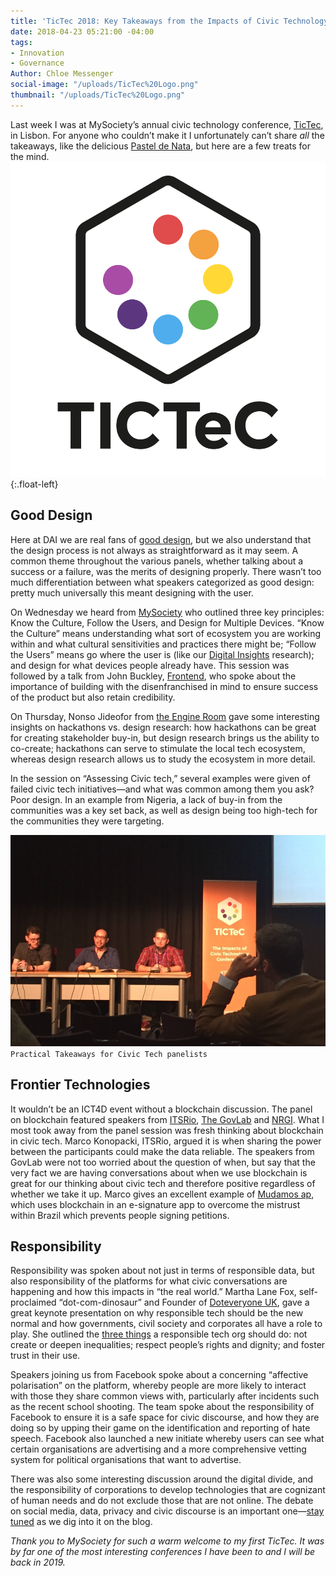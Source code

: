 ```yaml
---
title: 'TicTec 2018: Key Takeaways from the Impacts of Civic Technology Conference'
date: 2018-04-23 05:21:00 -04:00
tags:
- Innovation
- Governance
Author: Chloe Messenger
social-image: "/uploads/TicTec%20Logo.png"
thumbnail: "/uploads/TicTec%20Logo.png"
---
```



Last week I was at MySociety’s annual civic technology conference, [TicTec](http://tictec.mysociety.org/), in Lisbon. For anyone who couldn’t make it I unfortunately can’t share *all* the takeaways, like the delicious [Pastel de Nata](https://en.wikipedia.org/wiki/Pastel_de_nata), but here are a few treats for the mind.
![TicTec Logo-57b487.png](/uploads/TicTec%20Logo-57b487.png){:.float-left}

<!--more-->

## Good Design

Here at DAI we are real fans of [good design](https://www.dai.com/hcd.pdf), but we also understand that the design process is not always as straightforward as it may seem. A common theme throughout the various panels, whether talking about a success or a failure, was the merits of designing properly. There wasn’t too much differentiation between what speakers categorized as good design: pretty much universally this meant designing with the user. 

On Wednesday we heard from [MySociety](https://www.mysociety.org/) who outlined three key principles: Know the Culture, Follow the Users, and Design for Multiple Devices. “Know the Culture” means understanding what sort of ecosystem you are working within and what cultural sensitivities and practices there might be; “Follow the Users” means go where the user is (like our [Digital Insights](https://dai-global-digital.com/tags/?tag=digital-insights) research); and design for what devices people already have. This session was followed by a talk from John Buckley, [Frontend](http://www.frontend.com/), who spoke about the importance of building with the disenfranchised in mind to ensure success of the product but also retain credibility. 

On Thursday, Nonso Jideofor from [the Engine Room](https://www.theengineroom.org/) gave some interesting insights on hackathons vs. design research: how hackathons can be great for creating stakeholder buy-in, but design research brings us the ability to co-create; hackathons can serve to stimulate the local tech ecosystem, whereas design research allows us to study the ecosystem in more detail.

In the session on “Assessing Civic tech,” several examples were given of failed civic tech initiatives—and what was common among them you ask? Poor design. In an example from Nigeria, a lack of buy-in from the communities was a key set back, as well as design being too high-tech for the communities they were targeting. 

![Tictec3.png](/uploads/Tictec3.png)`Practical Takeaways for Civic Tech panelists`

## Frontier Technologies

It wouldn’t be an ICT4D event without a blockchain discussion. The panel on blockchain featured speakers from [ITSRio](http://itsrio.org/), [The GovLab](http://www.thegovlab.org/) and [NRGI](https://resourcegovernance.org/). What I most took away from the panel session was fresh thinking about blockchain in civic tech. Marco Konopacki, ITSRio, argued it is when sharing the power between the participants could make the data reliable. The speakers from GovLab were not too worried about the question of when, but say that the very fact we are having conversations about when we use blockchain is great for our thinking about civic tech and therefore positive regardless of whether we take it up. Marco gives an excellent example of [Mudamos ap](https://www.mudamos.org/), which uses blockchain in an e-signature app to overcome the mistrust within Brazil which prevents people signing petitions.

## Responsibility

Responsibility was spoken about not just in terms of responsible data, but also responsibility of the platforms for what civic conversations are happening and how this impacts in “the real world.” Martha Lane Fox, self-proclaimed “dot-com-dinosaur” and Founder of [Doteveryone UK](https://doteveryone.org.uk/), gave a great keynote presentation on why responsible tech should be the new normal and how governments, civil society and corporates all have a role to play. She outlined the [three things](https://medium.com/doteveryone/introducing-the-three-cs-of-responsible-technology-5e1d7fae558) a responsible tech org should do: not create or deepen inequalities; respect people’s rights and dignity; and foster trust in their use.

Speakers joining us from Facebook spoke about a concerning “affective polarisation” on the platform, whereby people are more likely to interact with those they share common views with, particularly after incidents such as the recent school shooting. The team spoke about the responsibility of Facebook to ensure it is a safe space for civic discourse, and how they are doing so by upping their game on the identification and reporting of hate speech. Facebook also launched a new initiate whereby users can see what certain organisations are advertising and a more comprehensive vetting system for political organisations that want to advertise.

There was also some interesting discussion around the digital divide, and the responsibility of corporations to develop technologies that are cognizant of human needs and do not exclude those that are not online. The debate on social media, data, privacy and civic discourse is an important one—[stay tuned](https://confirmsubscription.com/h/r/066AFBA15492935C) as we dig into it on the blog.

*Thank you to MySociety for such a warm welcome to my first TicTec. It was by far one of the most interesting conferences I have been to and I will be back in 2019.*